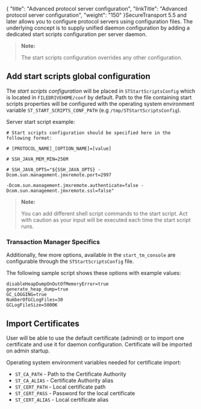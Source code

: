 {
    "title": "Advanced protocol server configuration",
    "linkTitle": "Advanced protocol server configuration",
    "weight": "150"
}<span class="mc-variable axway_variables.Component_Short_Name variable">SecureTransport</span> 5.5 and later allows you to configure protocol servers using configuration files. The underlying concept is to supply unified daemon configuration by adding a dedicated start scripts configuration per server daemon.

> **Note:**
>
> The start scripts configuration overrides any other configuration.

## Add start scripts global configuration

The *start scripts configuration* will be placed in `STStartScriptsConfig` which is located in `FILEDRIVEHOME/conf` by default. Path to the file containing start scripts properties will be configured with the operating system environment variable `ST_START_SCRIPTS_CONF_PATH` (e.g `/tmp/STStartScriptsConfig`).

Server start script example:



    # Start scripts configuration should be specified here in the following format:

    # [PROTOCOL_NAME]_[OPTION_NAME]=[value]

    # SSH_JAVA_MEM_MIN=256M

    # SSH_JAVA_OPTS="${SSH_JAVA_OPTS} -Dcom.sun.management.jmxremote.port=2997 

    -Dcom.sun.management.jmxremote.authenticate=false -Dcom.sun.management.jmxremote.ssl=false"

> **Note:**
>
> You can add different shell script commands to the start script. Act with caution as your input will be executed each time the start script runs.

### Transaction Manager Specifics

Additionally, few more options, available in the `start_tm_console` are configurable through the `STStartScriptsConfig` file.

The following sample script shows these options with example values:



    disableHeapDumpOnOutOfMemoryError=true
    generate_heap_dump=true
    GC_LOGGING=true
    NumberOfGCLogFiles=30
    GCLogFileSize=5000K

## Import Certificates

User will be able to use the default certificate (admind) or to import one certificate and use it for daemon configuration. Certificate will be imported on admin startup.

Operating system environment variables needed for certificate import:

-   `ST_CA_PATH` - Path to the Certificate Authority
-   `ST_CA_ALIAS` - Certificate Authority alias
-   `ST_CERT_PATH` - Local certificate path
-   `ST_CERT_PASS` - Password for the local certificate
-   `ST_CERT_ALIAS` - Local certificate alias
